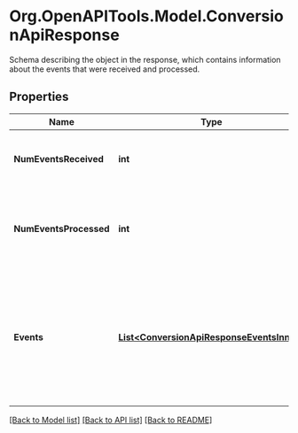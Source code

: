 # Org.OpenAPITools.Model.ConversionApiResponse
Schema describing the object in the response, which contains information about the events that were received and processed.

## Properties

Name | Type | Description | Notes
------------ | ------------- | ------------- | -------------
**NumEventsReceived** | **int** | Total number of events received in the request. | 
**NumEventsProcessed** | **int** | Number of events that were successfully processed from the events. | 
**Events** | [**List&lt;ConversionApiResponseEventsInner&gt;**](ConversionApiResponseEventsInner.md) | Specific messages for each event received. The order will match the order in which the events were received in the request. | 

[[Back to Model list]](../README.md#documentation-for-models) [[Back to API list]](../README.md#documentation-for-api-endpoints) [[Back to README]](../README.md)

